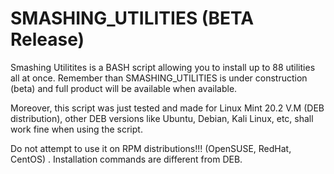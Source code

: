 # SMASHING_UTILITIES (BETA Release)
Smashing Utilitites is a BASH script allowing you to install up to 88 utilities all at once.
Remember than SMASHING_UTILITIES is under construction (beta) and full product will be available when available.

Moreover, this script was just tested and made for Linux Mint 20.2 V.M (DEB distribution), 
other DEB versions like Ubuntu, Debian, Kali Linux, etc, shall work fine when using the script.

Do not attempt to use it on RPM distributions!!! (OpenSUSE, RedHat, CentOS) . Installation commands are different from DEB.
